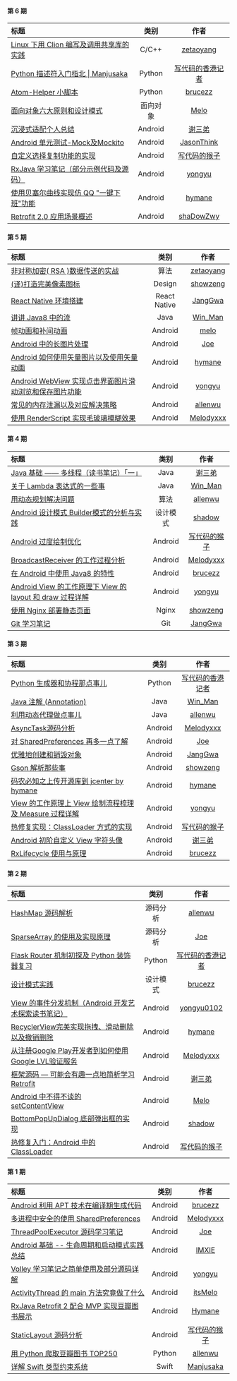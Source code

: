 
#### 第 6 期
| 标题 | 类别 | 作者 |
| :---- | :-----: | :--: |
| [Linux 下用 Clion 编写及调用共享库的实践](https://zetaoyang.github.io/post/2016/11/05/linux-shared-object.html) | C/C++ | [zetaoyang](https://github.com/zetaoyang) |
| [Python 描述符入门指北 \| Manjusaka](http://manjusaka.itscoder.com/2016/10/12/Something-about-Descriptor/) | Python | [写代码的香港记者](https://github.com/Zheaoli) |
| [Atom\-Helper 小脚本](http://brucezz.itscoder.com/atom-helper-script) | Python | [brucezz](https://github.com/brucezz) |
| [面向对象六大原则和设计模式](https://itsmelo.github.io/2016/11/20/%E9%9D%A2%E5%90%91%E5%AF%B9%E8%B1%A1%E5%85%AD%E5%A4%A7%E5%8E%9F%E5%88%99%E5%92%8C%E8%AE%BE%E8%AE%A1%E6%A8%A1%E5%BC%8F/) | 面向对象 | [Melo](https://github.com/itsMelo) |
| [沉浸式适配个人总结 ](http://imxie.cc/2016/11/08/jike_Immersive_project/) | Android  | [谢三弟](https://github.com/xcc3641) |
| [Android 单元测试-Mock及Mockito](http://hujiandong.com/2016/11/07/android-unit-test-mock/) | Android  | [JasonThink](https://github.com/jasonim) |
| [自定义选择复制功能的实现](http://jaeger.itscoder.com/android/2016/11/21/selectable-text-helper.html) | Android  | [写代码的猴子](https://github.com/laobie) |
| [RxJava 学习笔记（部分示例代码及源码）](http://yongyu.itscoder.com/2016/11/15/rxjava_learning_note/) | Android  | [yongyu](https://github.com/yongyu0102) |
| [使用贝塞尔曲线实现仿 QQ "一键下班"功能](http://hymane.itscoder.com/2016/11/13/hymane_20161113_qq_bubble_with_bezier/) | Android  | [hymane](https://github.com/hymanme) |
| [Retrofit 2\.0 应用场景概述](https://shadowzwy.github.io/2016/11/17/Retrofit-2.0-%E5%BA%94%E7%94%A8%E5%9C%BA%E6%99%AF%E6%A6%82%E8%BF%B0.html) | Android  | [shaDowZwy](https://github.com/shaDowZwy) |

#### 第 5 期
| 标题 | 类别 | 作者 |
| :---- | :-----: | :--: |
| [非对称加密( RSA )数据传送的实战](https://zetaoyang.github.io/post/2016/10/06/rsa.html) | 算法 | [zetaoyang](https://github.com/zetaoyang) |
| [(译)打造完美像素图标](http://showzeng.itscoder.com/design/2016/10/22/make-pixel-perfect-icon.html) | Design | [showzeng](https://github.com/showzeng) |
| [React Native 环境搭建](http://janggwa.cn/2016/10/30/React%20Native%20%E7%8E%AF%E5%A2%83%E6%90%AD%E5%BB%BA/) | React Native | [JangGwa](https://github.com/JangGwa) |
| [讲讲 Java8 中的流](https://win-man.github.io/2016/10/21/%E8%AE%B2%E8%AE%B2Java8%E4%B8%AD%E7%9A%84%E6%B5%81/) | Java | [Win_Man](https://github.com/Win-Man) |
| [帧动画和补间动画](https://itsmelo.github.io/2016/10/31/%E5%B8%A7%E5%8A%A8%E7%94%BB%E5%92%8C%E8%A1%A5%E9%97%B4%E5%8A%A8%E7%94%BB/) | Android | [melo](https://itsmelo.github.io/) |
| [Android 中的长图片处理](http://extremej.itscoder.com/android_long_picture_process) | Android | [Joe](http://extremej.itscoder.com/) |
| [Android 如何使用矢量图片以及使用矢量动画](http://hymane.itscoder.com/2016/10/09/hymane_20161010_how_to_use_vector_drawable) | Android | [hymane](http://hymane.itscoder.com/) |
| [Android WebView 实现点击界面图片滑动浏览和保存图片功能](http://yongyu.itscoder.com/2016/10/24/show_image_from_webView/#more) | Android | [yongyu](https://github.com/yongyu0102) |
| [常见的内存泄漏以及对应解决策略](http://allenwu.itscoder.com/oom-and-solution) | Android | [allenwu](http://allenwu.itscoder.com/) |
| [使用 RenderScript 实现毛玻璃模糊效果](http://melodyxxx.com/2016/10/09/blur-image-by-renderscript/) | Android | [Melodyxxx](https://github.com/melodyxxx) |

#### 第 4 期
| 标题 | 类别 | 作者 |
| :---- | :-----: | :--: |
| [Java 基础 —— 多线程（读书笔记）「一」](http://imxie.cc/2016/09/21/Review-Java-Thread/) | Java | [谢三弟](https://github.com/xcc3641) |
| [关于 Lambda 表达式的一些事](https://win-man.github.io/2016/09/24/%E5%85%B3%E4%BA%8E%20Lambda%20%E8%A1%A8%E8%BE%BE%E5%BC%8F%E7%9A%84%E4%B8%80%E4%BA%9B%E4%BA%8B/) | Java | [Win_Man](https://github.com/Win-Man) |
| [用动态规划解决问题](http://allenwu.itscoder.com/dynamic-programming) | 算法 | [allenwu](http://allenwu.itscoder.com/) |
| [Android 设计模式 Builder模式的分析与实践](https://shadowzwy.github.io/2016/09/26/Android%E8%AE%BE%E8%AE%A1%E6%A8%A1%E5%BC%8FBuilder%E6%A8%A1%E5%BC%8F%E7%9A%84%E5%88%86%E6%9E%90%E5%92%8C%E5%AE%9E%E8%B7%B5.html) | 设计模式 | [shadow](https://github.com/shaDowZwy) |
| [Android 过度绘制优化](http://jaeger.itscoder.com/android/2016/09/29/android-performance-overdraw.html) | Android | [写代码的猴子](https://github.com/laobie) |
| [BroadcastReceiver 的工作过程分析](http://melodyxxx.com/2016/09/24/broadcast-receiver-analysis/) | Android | [Melodyxxx](https://github.com/melodyxxx) |
| [在 Android 中使用 Java8 的特性](http://brucezz.itscoder.com/use-java8-in-android) | Android | [brucezz](https://github.com/brucezz) |
| [Android View 的工作原理下 View 的 layout 和 draw 过程详解](http://yongyu.itscoder.com/2016/10/05/view_layout_and_draw/) | Android | [yongyu](https://github.com/yongyu0102) |
| [使用 Nginx 部署静态页面](http://showzeng.itscoder.com/nginx/2016/10/03/use-nginx-to-deploy-static-pages-easily.html) | Nginx | [showzeng](https://github.com/showzeng) |
| [Git 学习笔记](http://janggwa.cn/2016/10/04/Git%E5%AD%A6%E4%B9%A0%E7%AC%94%E8%AE%B0/) | Git | [JangGwa](https://github.com/JangGwa) |

#### 第 3 期
| 标题 | 类别 | 作者 |
| :---- | :-----: | :--: |
| [Python 生成器和协程那点事儿](http://manjusaka.itscoder.com/2016/09/11/something-about-yield-in-python/) | Python | [写代码的香港记者](https://github.com/Zheaoli) |
| [Java 注解 (Annotation) ](https://win-man.github.io/2016/09/06/Java%E6%B3%A8%E8%A7%A3(Annotation)%E7%AE%80%E5%8D%95%E4%BB%8B%E7%BB%8D/) | Java | [Win_Man](https://github.com/Win-Man) |
| [利用动态代理做点事儿](http://allenwu.itscoder.com/use-of-proxy) | Java | [allenwu](http://allenwu.itscoder.com/) |
| [AsyncTask源码分析](http://melodyxxx.com/2016/09/08/asynctask-analysis/) | Android  | [Melodyxxx](https://github.com/melodyxxx) |
| [对 SharedPreferences 再多一点了解](http://extremej.itscoder.com/shared_preferences_source/) | Android  | [Joe](http://extremej.itscoder.com/) |
| [优雅地创建和销毁对象](http://janggwa.cn/2016/09/19/%E4%BC%98%E9%9B%85%E5%9C%B0%E5%88%9B%E5%BB%BA%E5%92%8C%E9%94%80%E6%AF%81%E5%AF%B9%E8%B1%A1/) | Android  | [JangGwa](https://github.com/JangGwa) |
| [Gson 解析那些事](http://showzeng.itscoder.com/android/2016/09/11/Something-about-Gson-parsing.html) | Android  | [showzeng](https://github.com/showzeng) |
| [码农必知之上传开源库到 jcenter by hymane](http://hymane.itscoder.com/2016/09/11/hymane_20160911__programmer_knows_push_library_to_jcenter/) | Android  | [hymane](https://github.com/hymanme) |
| [View 的工作原理上 View 绘制流程梳理及 Measure 过程详解](http://yongyu.itscoder.com/2016/09/11/view_measure/) | Android  | [yongyu](https://github.com/yongyu0102) |
| [热修复实现：ClassLoader 方式的实现](http://jaeger.itscoder.com/android/2016/09/20/nuva-source-code-analysis.html) | Android  | [写代码的猴子](https://github.com/laobie) |
| [Android 初阶自定义 View 字符头像](http://imxie.cc/2016/09/14/let-s-practise-custom-view/) | Android  | [谢三弟](https://github.com/xcc3641) |
| [RxLifecycle 使用与原理](http://brucezz.itscoder.com/usage-and-principle-of-rxlifecycle) | Android  | [brucezz](https://github.com/brucezz) |

#### 第 2 期
| 标题 | 类别 | 作者 |
| :---- | :-----: | :--: |
| [HashMap 源码解析](http://allenwu.itscoder.com/hashmap-analyse) | 源码分析 | [allenwu](http://allenwu.itscoder.com/) |
| [SparseArray 的使用及实现原理](http://extremej.itscoder.com/sparsearray_source_analyse/) | 源码分析 | [Joe](http://extremej.itscoder.com/) |
| [Flask Router 机制初探及 Python 装饰器复习](http://manjusaka.itscoder.com/2016/08/09/reading-the-fucking-flask-source-code-Part1/) | Python | [写代码的香港记者](https://github.com/Zheaoli) |
| [设计模式实践](http://brucezz.itscoder.com/design-pattern-practice-1) | 设计模式 | [brucezz](https://github.com/brucezz) |
| [View 的事件分发机制（Android 开发艺术探索读书笔记）](http://yongyu.itscoder.com/2016/08/28/view_touchEvent_dispatch/) | Android | [yongyu0102](http://yongyu.itscoder.com/) |
| [RecyclerView完美实现拖拽、滑动删除以及撤销删除](http://hymane.itscoder.com/2016/05/08/RecyclerView%E5%AE%8C%E7%BE%8E%E5%AE%9E%E7%8E%B0%E6%8B%96%E6%8B%BD%E3%80%81%E6%BB%91%E5%8A%A8%E5%88%A0%E9%99%A4%E4%BB%A5%E5%8F%8A%E6%92%A4%E9%94%80%E5%88%A0%E9%99%A4/) | Android | [hymane](https://github.com/Hymanme) |
| [从注册Google Play开发者到如何使用Google LVL验证服务](http://melodyxxx.com/2016/08/21/use_google_play_lvl/) | Android | [Melodyxxx](https://github.com/melodyxxx) |
| [框架源码 — 可能会有趣一点地简析学习 Retrofit](http://imxie.cc/2016/08/20/retrofit-source-learning/) | Android | [谢三弟](http://imxie.cc/) |
| [Android 中不得不谈的 setContentView](https://itsmelo.github.io/2016/08/19/Android%20%E4%B8%AD%E4%B8%8D%E5%BE%97%E4%B8%8D%E8%B0%88%E7%9A%84%20setContentView/) | Android | [Melo](https://itsmelo.github.io/) |
| [BottomPopUpDialog 底部弹出框的实现](https://shadowzwy.github.io/BottomPopUpDialog%E5%BA%95%E9%83%A8%E5%BC%B9%E5%87%BA%E6%A1%86%E7%9A%84%E5%AE%9E%E7%8E%B0/) | Android | [shadow](https://github.com/shaDowZwy) |
| [热修复入门：Android 中的 ClassLoader](http://jaeger.itscoder.com/android/2016/08/27/android-classloader.html) | Android | [写代码的猴子](https://github.com/laobie) |

#### 第 1 期
| 标题 | 类别 | 作者 |
| :---- | :-----: | :--: |
| [Android 利用 APT 技术在编译期生成代码](http://brucezz.itscoder.com/use-apt-in-android) | Android | [brucezz](https://github.com/brucezz) |
| [多进程中安全的使用 SharedPreferences](http://melodyxxx.com/2016/08/04/%E5%A4%9A%E8%BF%9B%E7%A8%8B%E4%B8%AD%E5%AE%89%E5%85%A8%E7%9A%84%E4%BD%BF%E7%94%A8SharedPreferences/) | Android | [Melodyxxx](https://github.com/melodyxxx) |
| [ThreadPoolExecutor 源码学习笔记](http://extremej.itscoder.com/threadpoolexecutor_source/) | Android | [Joe](https://github.com/JoeSteven) |
| [Android 基础 -- 生命周期和启动模式实践总结](http://imxie.cc/2016/07/21/Activity-lifecycle-launchmode/) | Android | [IMXIE](https://github.com/xcc3641) |
| [Volley 学习笔记之简单使用及部分源码详解](http://yongyu.itscoder.com/2016/08/07/yongyu_20160803_volley_use_and_source_code_study/) | Android | [yongyu](https://github.com/yongyu0102) |
| [ActivityThread 的 main 方法究竟做了什么](https://itsmelo.github.io/2016/07/28/ActivityThread%E7%9A%84main%E6%96%B9%E6%B3%95%E7%A9%B6%E7%AB%9F%E5%81%9A%E4%BA%86%E4%BB%80%E4%B9%88%EF%BC%9F/) | Android | [itsMelo](https://github.com/itsMelo) |
| [RxJava Retrofit 2 配合 MVP 实现豆瓣图书展示](https://github.com/itsCoder/weeklyblog/blob/master/phase_1/hymane_20160806_douban_book_with_rxjava_retrofit2_MVP.md) | Android | [Hymane](https://github.com/Hymanme) |
| [StaticLayout 源码分析](http://jaeger.itscoder.com/android/2016/08/05/staticlayout-source-analyse.html) | Android | [写代码的猴子](https://github.com/laobie) |
| [用 Python 爬取豆瓣图书 TOP250 ](http://allenwu.itscoder.com/douban-spider) | Python | [allenwu](http://allenwu.itscoder.com/) |
| [详解 Swift 类型约束系统](http://manjusaka.itscoder.com/2016/08/02/%E8%AF%A6%E8%A7%A3Swift%E7%9A%84%E7%B1%BB%E5%9E%8B%E6%A3%80%E6%9F%A5%E5%99%A8/) | Swift | [Manjusaka](https://github.com/Zheaoli) |
